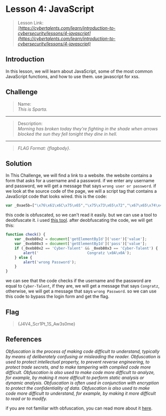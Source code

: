 # Lesson 4: JavaScript

> Lesson Link:\
> *[https://cybertalents.com/learn/introduction-to-cybersecurity/lessons/4-javascript](https://cybertalents.com/learn/introduction-to-cybersecurity/lessons/4-javascript)*

## Introduction

In this lesson, we will learn about JavaScript, some of the most common JavaScript functions, and how to use them. use javascript for xss.

## Challenge

> Name:\
> *This is Sparta.*

---

> Description:\
> *Morning has broken today they're fighting in the shade when arrows blocked the sun they fell tonight they dine in hell.*
---
> *FLAG Format:  {flagbody}*.

## Solution

In This Challenge, we will find a link to a website. the website contains a form that asks for a username and a password. if we enter any username and password, we will get a message that says `wrong user or password`.
if we look at the source code of the page, we will a script tag that contains a JavaScript code that looks wired. this is the code:

```javascript
var _0xae5b=["\x76\x61\x6C\x75\x65","\x75\x73\x65\x72","\x67\x65\x74\x45\x6C\x65\x6D\x65\x6E\x74\x42\x79\x49\x64","\x70\x61\x73\x73","\x43\x79\x62\x65\x72\x2d\x54\x61\x6c\x65\x6e\x74","\x20\x20\x20\x20\x20\x20\x20\x20\x20\x20\x20\x20\x20\x20\x20\x20\x20\x20\x20\x20\x20\x20\x43\x6F\x6E\x67\x72\x61\x74\x7A\x20\x0A\x0A","\x77\x72\x6F\x6E\x67\x20\x50\x61\x73\x73\x77\x6F\x72\x64"];function check(){var _0xeb80x2=document[_0xae5b[2]](_0xae5b[1])[_0xae5b[0]];var _0xeb80x3=document[_0xae5b[2]](_0xae5b[3])[_0xae5b[0]];if(_0xeb80x2==_0xae5b[4]&&_0xeb80x3==_0xae5b[4]){alert(_0xae5b[5]);} else {alert(_0xae5b[6]);}}
```

this code is obfuscated, so we can't read it easily. but we can use a tool to deobfuscate it. i used [this tool](https://lelinhtinh.github.io/de4js/). after deobfuscating the code, we will get this:

```javascript
function check() {
    var _0xeb80x2 = document['getElementById']('user')['value'];
    var _0xeb80x3 = document['getElementById']('pass')['value'];
    if (_0xeb80x2 == 'Cyber-Talent' && _0xeb80x3 == 'Cyber-Talent') {
        alert('                      Congratz \x0A\x0A');
    } else {
        alert('wrong Password');
    }
}
```

we can see that the code checks if the username and the password are equal to `Cyber-Talent`, if they are, we will get a message that says `Congratz`, otherwise, we will get a message that says `wrong Password`. so we can use this code to bypass the login form and get the flag.

## Flag

> {J4V4_Scr1Pt_1S_Aw3s0me}

## References

*Obfuscation is the process of making code difficult to understand, typically by means of deliberately confusing or misleading the reader. Obfuscation is used to protect intellectual property, to prevent reverse engineering, to protect trade secrets, and to make tampering with compiled code more difficult. Obfuscation is also used to make code more difficult to analyze, for example, by making it more difficult to perform static analysis or dynamic analysis. Obfuscation is often used in conjunction with encryption to protect the confidentiality of data. Obfuscation is also used to make code more difficult to understand, for example, by making it more difficult to read or to modify.*

if you are not familiar with obfuscation, you can read more about it [here](https://en.wikipedia.org/wiki/Obfuscation_(software)).
